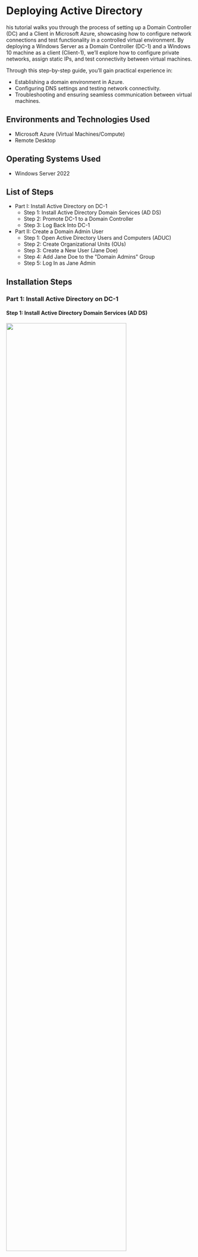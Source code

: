 <p align="center">
<img src="https://i.imgur.com/pJSsvpx.png" alt=""/>
</p>

<h1>Deploying Active Directory</h1>
<p>
his tutorial walks you through the process of setting up a Domain Controller (DC) and a Client in Microsoft Azure, showcasing how to configure network connections and test functionality in a controlled virtual environment. By deploying a Windows Server as a Domain Controller (DC-1) and a Windows 10 machine as a client (Client-1), we’ll explore how to configure private networks, assign static IPs, and test connectivity between virtual machines.

Through this step-by-step guide, you’ll gain practical experience in:

- Establishing a domain environment in Azure.
- Configuring DNS settings and testing network connectivity.
- Troubleshooting and ensuring seamless communication between virtual machines.

<h2>Environments and Technologies Used</h2>

- Microsoft Azure (Virtual Machines/Compute)
- Remote Desktop

<h2>Operating Systems Used</h2>

- Windows Server 2022</b>

<h2>List of Steps</h2>

- Part I: Install Active Directory on DC-1
  - Step 1: Install Active Directory Domain Services (AD DS)
  - Step 2: Promote DC-1 to a Domain Controller
  - Step 3: Log Back Into DC-1
- Part II: Create a Domain Admin User
  - Step 1: Open Active Directory Users and Computers (ADUC)
  - Step 2: Create Organizational Units (OUs)
  - Step 3: Create a New User (Jane Doe)
  - Step 4: Add Jane Doe to the "Domain Admins" Group
  - Step 5: Log In as Jane Admin

<h2>Installation Steps</h2>
<h3>Part 1: Install Active Directory on DC-1</h3>

<h4>Step 1: Install Active Directory Domain Services (AD DS)</h4>

<img src="https://i.imgur.com/H3yOLKi.png" height="80%" width="80%" alt=""/>

- Log into DC-1 using the credentials:
  - Username: labuser.
  - Password: Cyberlab123!.
- Open the Server Manager on DC-1.
- Click on Add Roles and Features.
- In the wizard:
  - Select Role-based or feature-based installation.
  - Choose the server (DC-1) from the server pool.
  - Select Active Directory Domain Services and click Next.
- Confirm the installation and click Install.
- Wait for the installation to complete and do not restart yet.

<h4>Step 2: Promote DC-1 to a Domain Controller</h4>

<img src="https://i.imgur.com/dc07sEq.png" height="80%" width="80%" alt=""/>

- After the AD DS installation is complete, click on the Promote this server to a domain controller link in Server Manager.
- In the Deployment Configuration window:
  - Select Add a new forest.
  - Enter your domain name (e.g., mydomain.com).
  - Click Next through the options, setting up:
  - Forest Functional Level: Windows Server 2016 or higher.
  - Create a Directory Services Restore Mode (DSRM) password.
- Click Install to promote the server.
- After the installation, the server will restart automatically.

<h4>Step 3: Log Back Into DC-1</h4>

<img src="https://i.imgur.com/xmHmeuy.png" height="80%" width="80%" alt=""/>

- Once DC-1 restarts, log in as:
  - Username: mydomain.com\labuser
  - Password: Cyberlab123!

<h3>Part II: Create a Domain Admin User</h3> TK

<h4>Step 1: Open Active Directory Users and Computers (ADUC)</h4>

<img src="https://i.imgur.com/uIBtlR5.png" height="80%" width="80%" alt=""/>

On DC-1, open Active Directory Users and Computers from the Start menu.

<h3>Step 2: Set Client-1’s DNS Settings to DC-1’s Private IP</h3>

<img src="https://i.imgur.com/MlCUQ6t.png" height="80%" width="80%" alt=""/>

- Once the VM is created, navigate to Virtual Machines and select Client-1.
- Under Settings, click Networking.
- Select the NIC attached to Client-1 and go to DNS Servers.
- Set the DNS server to Custom and input DC-1’s Private IP Address.
- Save the changes.

<h3>Step 3: Restart Client-1</h3>

<img src="https://i.imgur.com/FRe2Vj0.png" height="80%" width="80%" alt=""/>

- From the Azure Portal, select Client-1.
- Click Restart to apply the DNS changes.

<h3>Step 4: Login to Client-1</h3>

<img src="https://i.imgur.com/cdemX9a.png" height="80%" width="80%" alt=""/>

- Connect to Client-1 using RDP (same method as DC-1).
- Login with:
  - Username: labuser.
  - Password: Cyberlab123!

<h3>Step 5: Test Connectivity</h3>
<img src="https://i.imgur.com/4HdBb4U.png" height="80%" width="80%" alt=""/>

- Open a Command Prompt or PowerShell on Client-1.
- Run the following command:
  - ping <DC-1 Private IP>
- Ensure you see replies from DC-1's private IP.

<h3>Step 6: Verify DNS Settings</h3>
<img src="https://i.imgur.com/ROvkxrC.png" height="80%" width="80%" alt=""/>

- From Client-1, open PowerShell.
- Run the following command:
  - ipconfig /all
- Verify that the DNS Server is set to DC-1’s private IP.
